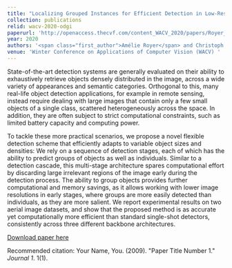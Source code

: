 ```yaml
---
title: "Localizing Grouped Instances for Efficient Detection in Low-Resource Scenarios"
collection: publications
relid: wacv-2020-odgi
paperurl: 'http://openaccess.thecvf.com/content_WACV_2020/papers/Royer_Localizing_Grouped_Instances_for_Efficient_Detection_in_Low-Resource_Scenarios_WACV_2020_paper.pdf'
year: 2020
authors: '<span class="first_author">Amélie Royer</span> and Christoph Lampert'
venue: 'Winter Conference on Applications of Computer Vision (WACV) '
---
```


State-of-the-art detection systems are generally evaluated on their ability to exhaustively retrieve objects densely distributed in the image, across a wide variety of appearances and semantic categories. Orthogonal to this, many real-life object detection applications, for example in remote sensing, instead require dealing with large images that contain only a few small objects of a single class, scattered heterogeneously across the space. In addition, they are often subject to strict computational constraints, such as limited battery capacity and computing power.

To tackle these more practical scenarios, we propose a novel flexible detection scheme that efficiently adapts to variable object sizes and densities: We rely on a sequence of detection stages, each of which has the ability to predict groups of objects as well as individuals. Similar to a detection cascade, this multi-stage architecture spares computational effort by discarding large irrelevant regions of the image early during the detection process. The ability to group objects provides further computational and memory savings, as it allows working with lower image resolutions in early stages, where groups are more easily detected than individuals, as they are more salient. We report experimental results on two aerial image datasets, and show that the proposed method is as accurate yet computationally more efficient than standard single-shot detectors, consistently across three different backbone architectures.



[Download paper here](http://academicpages.github.io/files/paper1.pdf)

Recommended citation: Your Name, You. (2009). "Paper Title Number 1." <i>Journal 1</i>. 1(1).
